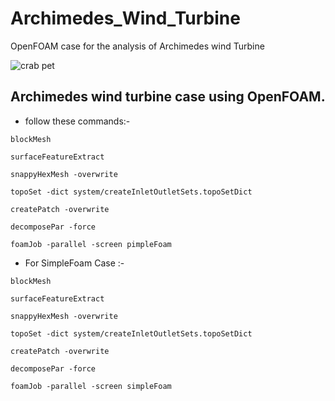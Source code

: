 # Archimedes_Wind_Turbine
OpenFOAM case for the analysis of Archimedes wind Turbine

![crab pet](https://imgur.com/a/uTa4jQM)

## Archimedes wind turbine case using OpenFOAM.

+ follow these commands:-
```
blockMesh

surfaceFeatureExtract

snappyHexMesh -overwrite

topoSet -dict system/createInletOutletSets.topoSetDict

createPatch -overwrite

decomposePar -force

foamJob -parallel -screen pimpleFoam
```

+ For SimpleFoam Case :-

```
blockMesh

surfaceFeatureExtract

snappyHexMesh -overwrite

topoSet -dict system/createInletOutletSets.topoSetDict

createPatch -overwrite

decomposePar -force

foamJob -parallel -screen simpleFoam
```

